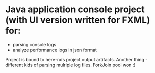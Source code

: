 # Java application console project (with UI version written for FXML) for:
* parsing console logs
* analyze performance logs in json format    

Project is bound to here-nds project output artifacts.
Another thing - different kids of parsing mulriple log files.
ForkJoin pool won :)
